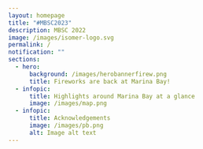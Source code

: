 ```yaml
---
layout: homepage
title: "#MBSC2023"
description: MBSC 2022
image: /images/isomer-logo.svg
permalink: /
notification: ""
sections:
  - hero:
      background: /images/herobannerfirew.png
      title: Fireworks are back at Marina Bay!
  - infopic:
      title: Highlights around Marina Bay at a glance
      image: /images/map.png
  - infopic:
      title: Acknowledgements
      image: /images/pb.png
      alt: Image alt text
---
```

